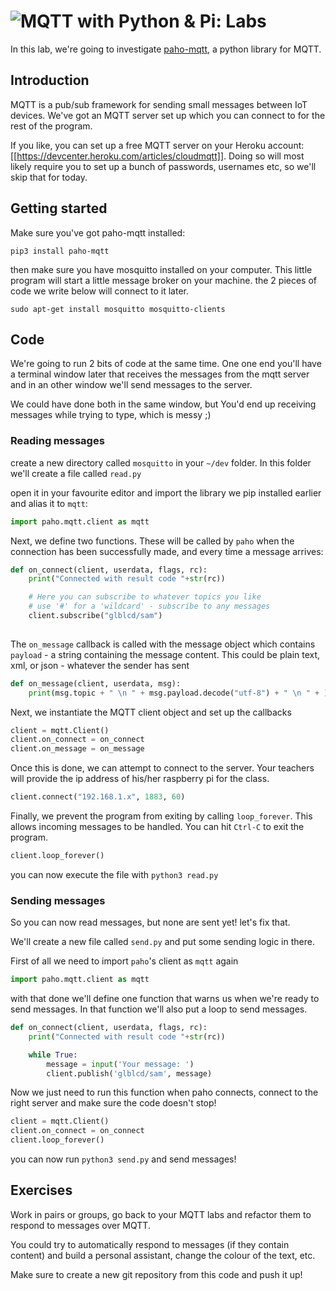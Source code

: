 # ![MQTT with Python & Pi: Labs](../blob/master/assets/img/GC_Logo_artwork_RGB-LOGO_colour_SMALL.png?raw=true) 

In this lab, we're going to investigate [paho-mqtt](https://pypi.org/project/paho-mqtt/), a python library for MQTT.

## Introduction
MQTT is a pub/sub framework for sending small messages between IoT devices. We've got an MQTT server set up which you can connect to for the rest of the program.

If you like, you can set up a free MQTT server on your Heroku account: [[https://devcenter.heroku.com/articles/cloudmqtt]].
Doing so will most likely require you to set up a bunch of passwords, usernames etc, so we'll skip that for today.

## Getting started
Make sure you've got paho-mqtt installed:

    pip3 install paho-mqtt

then make sure you have mosquitto installed on your computer. This little program will start a little message broker on your machine. the 2 pieces of code we write below will connect to it later.

    sudo apt-get install mosquitto mosquitto-clients

## Code
We're going to run 2 bits of code at the same time. One one end you'll have a terminal window later that receives the messages from the mqtt server and in an other window we'll send messages to the server.

We could have done both in the same window, but You'd end up receiving messages while trying to type, which is messy ;)

### Reading messages
create a new directory called `mosquitto` in your `~/dev` folder. In this folder we'll create a file called `read.py`

open it in your favourite editor and import the library we pip installed earlier and alias it to ```mqtt```:

```python
import paho.mqtt.client as mqtt
```

Next, we define two functions. These will be called by ```paho``` when the connection has been successfully made, and every time a message arrives:

```python
def on_connect(client, userdata, flags, rc):
    print("Connected with result code "+str(rc))

    # Here you can subscribe to whatever topics you like
    # use '#' for a 'wildcard' - subscribe to any messages
    client.subscribe("glblcd/sam")
    
```

The ```on_message``` callback is called with the message object which contains ```payload``` - a string containing the message content. This could be plain text, xml, or json - whatever the sender has sent

```python
def on_message(client, userdata, msg):
    print(msg.topic + " \n " + msg.payload.decode("utf-8") + " \n " + )
```

Next, we instantiate the MQTT client object and set up the callbacks

```python
client = mqtt.Client()
client.on_connect = on_connect
client.on_message = on_message
```

Once this is done, we can attempt to connect to the server. Your teachers will provide the ip address of his/her raspberry pi for the class.

```python
client.connect("192.168.1.x", 1883, 60)
```

Finally, we prevent the program from exiting by calling ```loop_forever```. This allows incoming messages to be handled. You can hit ```Ctrl-C``` to exit the program.

```python
client.loop_forever()
```

you can now execute the file with `python3 read.py`

### Sending messages
So you can now read messages, but none are sent yet! let's fix that.

We'll create a new file called `send.py` and put some sending logic in there.

First of all we need to import `paho`'s client as `mqtt` again

```python
import paho.mqtt.client as mqtt
```

with that done we'll define one function that warns us when we're ready to send messages. In that function we'll also put a loop to send messages.

```python
def on_connect(client, userdata, flags, rc):
    print("Connected with result code "+str(rc))

    while True:
        message = input('Your message: ')
        client.publish('glblcd/sam', message)
```

Now we just need to run this function when paho connects, connect to the right server and make sure the code doesn't stop!

```python
client = mqtt.Client()
client.on_connect = on_connect
client.loop_forever()
```

you can now run `python3 send.py` and send messages!

## Exercises
Work in pairs or groups, go back to your MQTT labs and refactor them to respond to messages over MQTT.

You could try to automatically respond to messages (if they contain content) and build a personal assistant, change the colour of the text, etc.

Make sure to create a new git repository from this code and push it up!